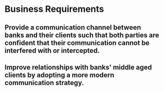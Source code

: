 # Business Requirements

## Provide a communication channel between banks and their clients such that both parties are confident that their communication cannot be interfered with or intercepted. 

## Improve relationships with banks' middle aged clients by adopting a more modern communication strategy.
